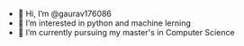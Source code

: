 - 👋 Hi, I’m @gaurav176086
- 👀 I’m interested in python and machine lerning
- 🌱 I’m currently pursuing my master's in Computer Science
<!---
gaurav176086/gaurav176086 is a ✨ special ✨ repository because its `README.md` (this file) appears on your GitHub profile.
You can click the Preview link to take a look at your changes.
--->

